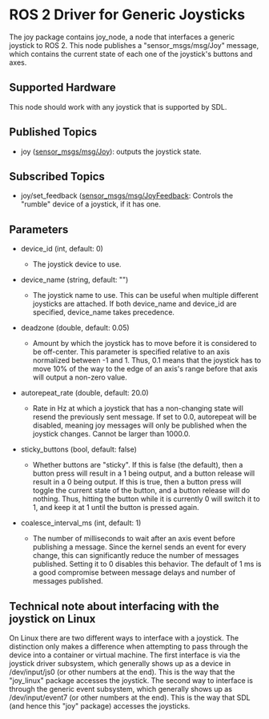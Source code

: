 # ROS 2 Driver for Generic Joysticks

The joy package contains joy_node, a node that interfaces a generic joystick to ROS 2. This node publishes a "sensor_msgs/msg/Joy" message, which contains the current state of each one of the joystick's buttons and axes.

## Supported Hardware

This node should work with any joystick that is supported by SDL.

## Published Topics

* joy ([sensor_msgs/msg/Joy](http://docs.ros.org/api/sensor_msgs/html/msg/Joy.html)): outputs the joystick state.

## Subscribed Topics
* joy/set_feedback ([sensor_msgs/msg/JoyFeedback](http://docs.ros.org/api/sensor_msgs/html/msg/JoyFeedback.html): Controls the "rumble" device of a joystick, if it has one.

## Parameters

* device_id (int, default: 0)
  * The joystick device to use.

* device_name (string, default: "")
  * The joystick name to use.  This can be useful when multiple different joysticks are attached.  If both device_name and device_id are specified, device_name takes precedence.

* deadzone (double, default: 0.05)
  * Amount by which the joystick has to move before it is considered to be off-center. This parameter is specified relative to an axis normalized between -1 and 1. Thus, 0.1 means that the joystick has to move 10% of the way to the edge of an axis's range before that axis will output a non-zero value.

* autorepeat_rate (double, default: 20.0)
  * Rate in Hz at which a joystick that has a non-changing state will resend the previously sent message.  If set to 0.0, autorepeat will be disabled, meaning joy messages will only be published when the joystick changes.  Cannot be larger than 1000.0.

* sticky_buttons (bool, default: false)
  * Whether buttons are "sticky".  If this is false (the default), then a button press will result in a 1 being output, and a button release will result in a 0 being output.  If this is true, then a button press will toggle the current state of the button, and a button release will do nothing.  Thus, hitting the button while it is currently 0 will switch it to 1, and keep it at 1 until the button is pressed again.

* coalesce_interval_ms (int, default: 1)
  * The number of milliseconds to wait after an axis event before publishing a message.  Since the kernel sends an event for every change, this can significantly reduce the number of messages published.  Setting it to 0 disables this behavior.  The default of 1 ms is a good compromise between message delays and number of messages published.

## Technical note about interfacing with the joystick on Linux

On Linux there are two different ways to interface with a joystick.  The distinction only makes a difference when attempting to pass through the device into a container or virtual machine.  The first interface is via the joystick driver subsystem, which generally shows up as a device in /dev/input/js0 (or other numbers at the end).  This is the way that the "joy_linux" package accesses the joystick.  The second way to interface is through the generic event subsystem, which generally shows up as /dev/input/event7 (or other numbers at the end).  This is the way that SDL (and hence this "joy" package) accesses the joysticks.
